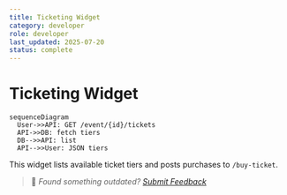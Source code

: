 ```yaml
---
title: Ticketing Widget
category: developer
role: developer
last_updated: 2025-07-20
status: complete
---
```

# Ticketing Widget

```mermaid
sequenceDiagram
  User->>API: GET /event/{id}/tickets
  API->>DB: fetch tiers
  DB-->>API: list
  API-->>User: JSON tiers
```

This widget lists available ticket tiers and posts purchases to `/buy-ticket`.

> 💬 *Found something outdated? [Submit Feedback](../feedback.md)*

